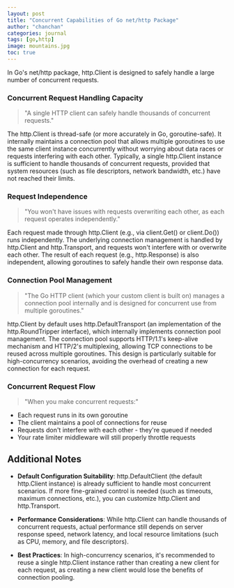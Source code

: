 ```yaml
---
layout: post
title: "Concurrent Capabilities of Go net/http Package"
author: "chanchan"
categories: journal
tags: [go,http]
image: mountains.jpg
toc: true
---
```


In Go's net/http package, http.Client is designed to safely handle a large number of concurrent requests.

### Concurrent Request Handling Capacity

> "A single HTTP client can safely handle thousands of concurrent requests."

The http.Client is thread-safe (or more accurately in Go, goroutine-safe). It internally maintains a connection pool that allows multiple goroutines to use the same client instance concurrently without worrying about data races or requests interfering with each other. Typically, a single http.Client instance is sufficient to handle thousands of concurrent requests, provided that system resources (such as file descriptors, network bandwidth, etc.) have not reached their limits.

### Request Independence

> "You won't have issues with requests overwriting each other, as each request operates independently."

Each request made through http.Client (e.g., via client.Get() or client.Do()) runs independently. The underlying connection management is handled by http.Client and http.Transport, and requests won't interfere with or overwrite each other. The result of each request (e.g., http.Response) is also independent, allowing goroutines to safely handle their own response data.

### Connection Pool Management

> "The Go HTTP client (which your custom client is built on) manages a connection pool internally and is designed for concurrent use from multiple goroutines."

http.Client by default uses http.DefaultTransport (an implementation of the http.RoundTripper interface), which internally implements connection pool management. The connection pool supports HTTP/1.1's keep-alive mechanism and HTTP/2's multiplexing, allowing TCP connections to be reused across multiple goroutines. This design is particularly suitable for high-concurrency scenarios, avoiding the overhead of creating a new connection for each request.

### Concurrent Request Flow

> "When you make concurrent requests:"

- Each request runs in its own goroutine
- The client maintains a pool of connections for reuse
- Requests don't interfere with each other - they're queued if needed
- Your rate limiter middleware will still properly throttle requests

## Additional Notes

- **Default Configuration Suitability**: http.DefaultClient (the default http.Client instance) is already sufficient to handle most concurrent scenarios. If more fine-grained control is needed (such as timeouts, maximum connections, etc.), you can customize http.Client and http.Transport.

- **Performance Considerations**: While http.Client can handle thousands of concurrent requests, actual performance still depends on server response speed, network latency, and local resource limitations (such as CPU, memory, and file descriptors).

- **Best Practices**: In high-concurrency scenarios, it's recommended to reuse a single http.Client instance rather than creating a new client for each request, as creating a new client would lose the benefits of connection pooling.
